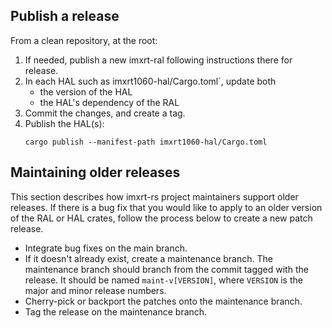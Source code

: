 ## Publish a release

From a clean repository, at the root:

1. If needed, publish a new imxrt-ral following instructions there for release.
2. In each HAL such as imxrt1060-hal/Cargo.toml`, update both
    - the version of the HAL
    - the HAL's dependency of the RAL
3. Commit the changes, and create a tag.
4. Publish the HAL(s):
    ```
    cargo publish --manifest-path imxrt1060-hal/Cargo.toml
    ```

## Maintaining older releases

This section describes how imxrt-rs project maintainers support older releases.
If there is a bug fix that you would like to apply to an older version of the
RAL or HAL crates, follow the process below to create a new patch
release.

- Integrate bug fixes on the main branch.
- If it doesn't already exist, create a maintenance branch. The maintenance branch should
  branch from the commit tagged with the release. It should be named `maint-v[VERSION]`,
  where `VERSION` is the major and minor release numbers.
- Cherry-pick or backport the patches onto the maintenance branch.
- Tag the release on the maintenance branch.
